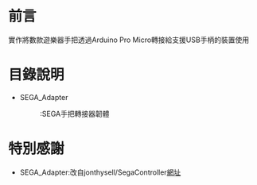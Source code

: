 # 前言
  實作將數款遊樂器手把透過Arduino Pro Micro轉接給支援USB手柄的裝置使用

# 目錄說明
* SEGA_Adapter<DIR>:SEGA手把轉接器韌體

# 特別感謝
* SEGA_Adapter:改自jonthysell/SegaController[網址](https://github.com/jonthysell/SegaController)

